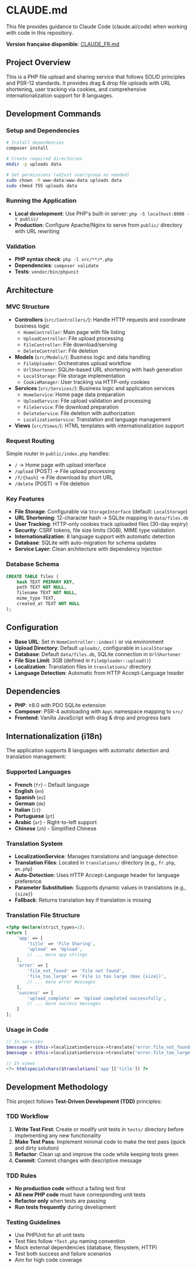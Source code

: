 # CLAUDE.md

This file provides guidance to Claude Code (claude.ai/code) when working with code in this repository.

**Version française disponible**: [CLAUDE_FR.md](CLAUDE_FR.md)

## Project Overview

This is a PHP file upload and sharing service that follows SOLID principles and PSR-12 standards. It provides drag & drop file uploads with URL shortening, user tracking via cookies, and comprehensive internationalization support for 8 languages.

## Development Commands

### Setup and Dependencies
```bash
# Install dependencies
composer install

# Create required directories
mkdir -p uploads data

# Set permissions (adjust user/group as needed)
sudo chown -R www-data:www-data uploads data
sudo chmod 755 uploads data
```

### Running the Application
- **Local development**: Use PHP's built-in server: `php -S localhost:8000 -t public/`
- **Production**: Configure Apache/Nginx to serve from `public/` directory with URL rewriting

### Validation
- **PHP syntax check**: `php -l src/**/*.php`
- **Dependencies**: `composer validate`
- **Tests**: `vendor/bin/phpunit`

## Architecture

### MVC Structure
- **Controllers** (`src/Controllers/`): Handle HTTP requests and coordinate business logic
  - `HomeController`: Main page with file listing
  - `UploadController`: File upload processing  
  - `FileController`: File download/serving
  - `DeleteController`: File deletion
- **Models** (`src/Models/`): Business logic and data handling
  - `FileUploader`: Orchestrates upload workflow
  - `UrlShortener`: SQLite-based URL shortening with hash generation
  - `LocalStorage`: File storage implementation
  - `CookieManager`: User tracking via HTTP-only cookies
- **Services** (`src/Services/`): Business logic and application services
  - `HomeService`: Home page data preparation
  - `UploadService`: File upload validation and processing
  - `FileService`: File download preparation
  - `DeleteService`: File deletion with authorization
  - `LocalizationService`: Translation and language management
- **Views** (`src/Views/`): HTML templates with internationalization support

### Request Routing
Simple router in `public/index.php` handles:
- `/` → Home page with upload interface
- `/upload` (POST) → File upload processing
- `/f/{hash}` → File download by short URL
- `/delete` (POST) → File deletion

### Key Features
- **File Storage**: Configurable via `StorageInterface` (default: `LocalStorage`)
- **URL Shortening**: 12-character hash → SQLite mapping in `data/files.db`
- **User Tracking**: HTTP-only cookies track uploaded files (30-day expiry)
- **Security**: CSRF tokens, file size limits (3GB), MIME type validation
- **Internationalization**: 8 language support with automatic detection
- **Database**: SQLite with auto-migration for schema updates
- **Service Layer**: Clean architecture with dependency injection

### Database Schema
```sql
CREATE TABLE files (
    hash TEXT PRIMARY KEY,
    path TEXT NOT NULL,
    filename TEXT NOT NULL,
    mime_type TEXT,
    created_at TEXT NOT NULL
);
```

## Configuration

- **Base URL**: Set in `HomeController::index()` or via environment
- **Upload Directory**: Default `uploads/`, configurable in `LocalStorage`
- **Database**: Default `data/files.db`, SQLite connection in `UrlShortener`
- **File Size Limit**: 3GB (defined in `FileUploader::upload()`)
- **Localization**: Translation files in `translations/` directory
- **Language Detection**: Automatic from HTTP Accept-Language header

## Dependencies

- **PHP**: ≥8.0 with PDO SQLite extension
- **Composer**: PSR-4 autoloading with `App\` namespace mapping to `src/`
- **Frontend**: Vanilla JavaScript with drag & drop and progress bars

## Internationalization (i18n)

The application supports 8 languages with automatic detection and translation management:

### Supported Languages
- **French** (`fr`) - Default language
- **English** (`en`) 
- **Spanish** (`es`)
- **German** (`de`)
- **Italian** (`it`)
- **Portuguese** (`pt`)
- **Arabic** (`ar`) - Right-to-left support
- **Chinese** (`zh`) - Simplified Chinese

### Translation System
- **LocalizationService**: Manages translations and language detection
- **Translation Files**: Located in `translations/` directory (e.g., `fr.php`, `en.php`)
- **Auto-Detection**: Uses HTTP Accept-Language header for language preference
- **Parameter Substitution**: Supports dynamic values in translations (e.g., `{size}`)
- **Fallback**: Returns translation key if translation is missing

### Translation File Structure
```php
<?php declare(strict_types=1);
return [
    'app' => [
        'title' => 'File Sharing',
        'upload' => 'Upload',
        // ... more app strings
    ],
    'error' => [
        'file_not_found' => 'File not found',
        'file_too_large' => 'File is too large (max {size})',
        // ... more error messages
    ],
    'success' => [
        'upload_complete' => 'Upload completed successfully',
        // ... more success messages
    ]
];
```

### Usage in Code
```php
// In services
$message = $this->localizationService->translate('error.file_not_found');
$message = $this->localizationService->translate('error.file_too_large', ['size' => '3GB']);

// In views
<?= htmlspecialchars($translations['app']['title']) ?>
```

## Development Methodology

This project follows **Test-Driven Development (TDD)** principles:

### TDD Workflow
1. **Write Test First**: Create or modify unit tests in `tests/` directory before implementing any new functionality
2. **Make Test Pass**: Implement minimal code to make the test pass (quick and dirty solution)
3. **Refactor**: Clean up and improve the code while keeping tests green
4. **Commit**: Commit changes with descriptive message

### TDD Rules
- **No production code** without a failing test first
- **All new PHP code** must have corresponding unit tests
- **Refactor only** when tests are passing
- **Run tests frequently** during development

### Testing Guidelines
- Use PHPUnit for all unit tests
- Test files follow `*Test.php` naming convention
- Mock external dependencies (database, filesystem, HTTP)
- Test both success and failure scenarios
- Aim for high code coverage